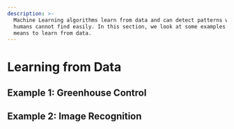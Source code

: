 ```yaml
---
description: >-
  Machine Learning algorithms learn from data and can detect patterns we as
  humans cannot find easily. In this section, we look at some examples what it
  means to learn from data.
---
```


# Learning from Data

## Example 1: Greenhouse Control

## Example 2: Image Recognition





